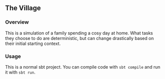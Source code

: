 ## The Village

### Overview

This is a simulation of a family spending a cosy day at home. What tasks they choose to do are deterministic, but can change drastically based on their initial starting context.

### Usage

This is a normal sbt project. You can compile code with `sbt compile` and run it with `sbt run`.

